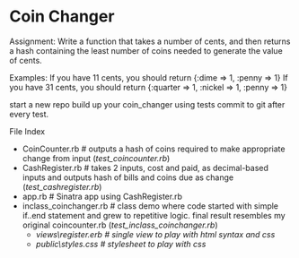 # Coin Changer 

Assignment:
Write a function that takes a number of cents, and then returns a hash containing 
the least number of coins needed to generate the value of cents.

Examples:
If you have 11 cents, you should return {:dime => 1, :penny => 1}
If you have 31 cents, you should return {:quarter => 1, :nickel => 1, :penny  => 1}

start a new repo
build up your coin_changer using tests
commit to git after every test.

File Index

- CoinCounter.rb # outputs a hash of coins required to make appropriate change from input (*test_coincounter.rb*)
- CashRegister.rb # takes 2 inputs, cost and paid, as decimal-based inputs and outputs hash of bills and coins due as change (*test_cashregister.rb*)
- app.rb # Sinatra app using CashRegister.rb
- inclass_coinchanger.rb # class demo where code started with simple if..end statement and grew to repetitive logic.  final result resembles my original coincounter.rb (*test_inclass_coinchanger.rb*)
	- *views\register.erb # single view to play with html syntax and css*
	- *public\styles.css # stylesheet to play with css*